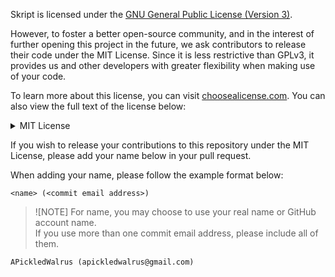 Skript is licensed under the [GNU General Public License (Version 3)](LICENSE).

However, to foster a better open-source community, and in the interest of further opening this project in the future,
we ask contributors to release their code under the MIT License.
Since it is less restrictive than GPLv3, it provides us and other developers
with greater flexibility when making use of your code.

To learn more about this license, you can visit [choosealicense.com](https://choosealicense.com/licenses/mit/).
You can also view the full text of the license below:
<details>
<summary>MIT License</summary>

```text
Permission is hereby granted, free of charge, to any person obtaining a copy
of this software and associated documentation files (the "Software"), to deal
in the Software without restriction, including without limitation the rights
to use, copy, modify, merge, publish, distribute, sublicense, and/or sell
copies of the Software, and to permit persons to whom the Software is
furnished to do so, subject to the following conditions:

The above copyright notice and this permission notice shall be included in all
copies or substantial portions of the Software.

THE SOFTWARE IS PROVIDED "AS IS", WITHOUT WARRANTY OF ANY KIND, EXPRESS OR
IMPLIED, INCLUDING BUT NOT LIMITED TO THE WARRANTIES OF MERCHANTABILITY,
FITNESS FOR A PARTICULAR PURPOSE AND NONINFRINGEMENT. IN NO EVENT SHALL THE
AUTHORS OR COPYRIGHT HOLDERS BE LIABLE FOR ANY CLAIM, DAMAGES OR OTHER
LIABILITY, WHETHER IN AN ACTION OF CONTRACT, TORT OR OTHERWISE, ARISING FROM,
OUT OF OR IN CONNECTION WITH THE SOFTWARE OR THE USE OR OTHER DEALINGS IN THE
SOFTWARE.
```
</details>

If you wish to release your contributions to this repository under the MIT License,
please add your name below in your pull request.

When adding your name, please follow the example format below:

`<name> (<commit email address>)`
> ![NOTE]
> For name, you may choose to use your real name or GitHub account name. \
> If you use more than one commit email address, please include all of them.

```text
APickledWalrus (apickledwalrus@gmail.com)
```

